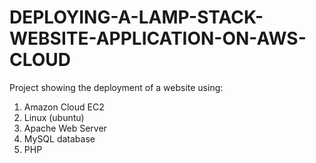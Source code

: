 # DEPLOYING-A-LAMP-STACK-WEBSITE-APPLICATION-ON-AWS-CLOUD

Project showing the deployment of a website using:
1. Amazon Cloud EC2 
2. Linux (ubuntu)
3. Apache Web Server
4. MySQL database
5. PHP